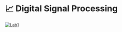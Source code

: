 # 📈 Digital Signal Processing

<div align="left" dir="auto"> 
  <a href="https://users.metropolia.fi/~shengq/DSP/Lab1/lab1.html"> <img src="https://custom-icon-badges.demolab.com/badge/-Digital%20Signal%20Processing:%20Lab1-FF5A33?style=for-the-badge&logo=graph&logoC" alt="Lab1" />
</div>
